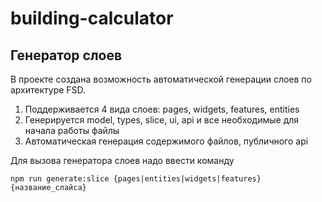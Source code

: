 # building-calculator

## Генератор слоев

В проекте создана возможность автоматической генерации слоев по архитектуре FSD.

1. Поддерживается 4 вида слоев: pages, widgets, features, entities
2. Генерируется model, types, slice, ui, api и все необходимые для начала работы файлы
3. Автоматическая генерация содержимого файлов, публичного api

Для вызова генератора слоев надо ввести команду

`npm run generate:slice {pages|entities|widgets|features} {название_слайса}`
